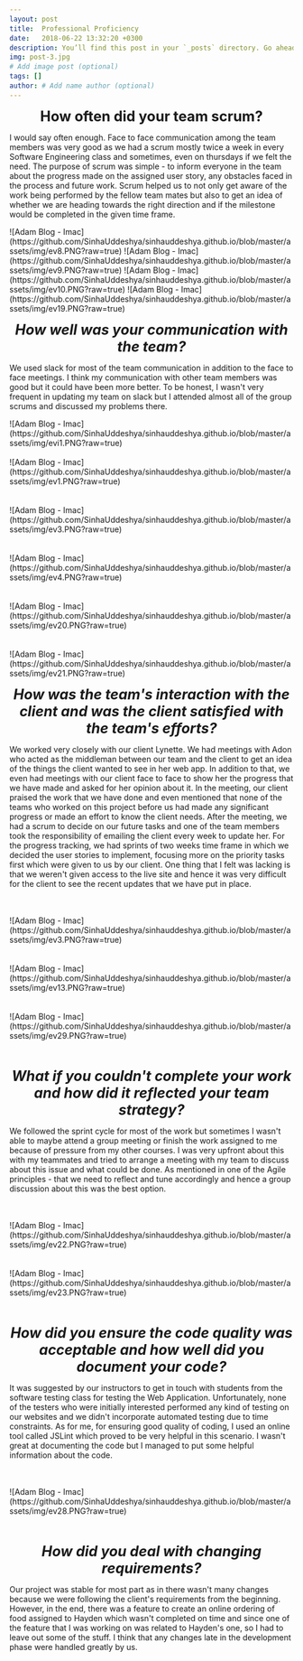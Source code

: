 ```yaml
---
layout: post
title:  Professional Proficiency
date:   2018-06-22 13:32:20 +0300
description: You’ll find this post in your `_posts` directory. Go ahead and edit it and re-build the site to see your changes. # Add post description (optional)
img: post-3.jpg 
# Add image post (optional)
tags: []
author: # Add name author (optional)
---
```

<p align="center"><span style="font-size:25px"><b>How often did your team scrum?</b></span></p>
<p> I would say often enough. Face to face communication among the team members was very good as we had a scrum mostly twice a week in every Software Engineering class and sometimes, even on thursdays if we felt the need. The purpose of scrum was simple - to inform everyone in the team about the progress made on the assigned user story, any obstacles faced in the process and future work. Scrum helped us to not only get aware of the work being performed by the fellow team mates but also to get an idea of whether we are heading towards the right direction and if the milestone would be completed in the given time frame. </p>
![Adam Blog - Imac](https://github.com/SinhaUddeshya/sinhauddeshya.github.io/blob/master/assets/img/ev8.PNG?raw=true)
![Adam Blog - Imac](https://github.com/SinhaUddeshya/sinhauddeshya.github.io/blob/master/assets/img/ev9.PNG?raw=true)
![Adam Blog - Imac](https://github.com/SinhaUddeshya/sinhauddeshya.github.io/blob/master/assets/img/ev10.PNG?raw=true)
![Adam Blog - Imac](https://github.com/SinhaUddeshya/sinhauddeshya.github.io/blob/master/assets/img/ev19.PNG?raw=true)
<p align="center"><span style="font-size:25px"><b><i>How well was your communication with the team?</i></b></span></p>
<p> We used slack for most of the team communication in addition to the face to face meetings. I think my communication with other team members was good but it could have been more better. To be honest, I wasn't very frequent in updating my team on slack but I attended almost all of the group scrums and discussed my problems there. 
</p>
![Adam Blog - Imac](https://github.com/SinhaUddeshya/sinhauddeshya.github.io/blob/master/assets/img/evi1.PNG?raw=true)<br><br>
![Adam Blog - Imac](https://github.com/SinhaUddeshya/sinhauddeshya.github.io/blob/master/assets/img/ev1.PNG?raw=true)<br><br><br>
![Adam Blog - Imac](https://github.com/SinhaUddeshya/sinhauddeshya.github.io/blob/master/assets/img/ev3.PNG?raw=true)<br><br><br>
![Adam Blog - Imac](https://github.com/SinhaUddeshya/sinhauddeshya.github.io/blob/master/assets/img/ev4.PNG?raw=true)<br><br><br>
![Adam Blog - Imac](https://github.com/SinhaUddeshya/sinhauddeshya.github.io/blob/master/assets/img/ev20.PNG?raw=true)<br><br><br>
![Adam Blog - Imac](https://github.com/SinhaUddeshya/sinhauddeshya.github.io/blob/master/assets/img/ev21.PNG?raw=true)<br>
<p align="center"><span style="font-size:25px"><b><i>How was the team's interaction with the client and was the client satisfied with the team's efforts?</i></b></span></p>
<p> We worked very closely with our client Lynette. We had meetings with Adon who acted as the middleman between our team and the client to get an idea of the things the client wanted to see in her web app. In addition to that, we even had meetings with our client face to face to show her the progress that we have made and asked for her opinion about it. In the meeting, our client praised the work that we have done and even mentioned that none of the teams who worked on this project before us had made any significant progress or made an effort to know the client needs. After the meeting, we had a scrum to decide on our future tasks and one of the team members took the responsibility of emailing the client every week to update her. For the progress tracking, we had sprints of two weeks time frame in which we decided the user stories to implement, focusing more on the priority tasks first which were given to us by our client. One thing that I felt was lacking is that we weren't given access to the live site and hence it was very difficult for the client to see the recent updates that we have put in place.</p><br><br>
![Adam Blog - Imac](https://github.com/SinhaUddeshya/sinhauddeshya.github.io/blob/master/assets/img/ev3.PNG?raw=true)<br><br><br>
![Adam Blog - Imac](https://github.com/SinhaUddeshya/sinhauddeshya.github.io/blob/master/assets/img/ev13.PNG?raw=true)<br><br><br>
![Adam Blog - Imac](https://github.com/SinhaUddeshya/sinhauddeshya.github.io/blob/master/assets/img/ev29.PNG?raw=true)<br><br><br>
<p align="center"><span style="font-size:25px"><b><i>What if you couldn't complete your work and how did it reflected your team strategy?</i></b></span></p>
<p> We followed the sprint cycle for most of the work but sometimes I wasn't able to maybe attend a group meeting or finish the work assigned to me because of pressure from my other courses. I was very upfront about this with my teammates and tried to arrange a meeting with my team to discuss about this issue and what could be done. As mentioned in one of the Agile principles - that we need to reflect and tune accordingly and hence a group discussion about this was the best option.</p><br><br>
![Adam Blog - Imac](https://github.com/SinhaUddeshya/sinhauddeshya.github.io/blob/master/assets/img/ev22.PNG?raw=true)<br><br><br>
![Adam Blog - Imac](https://github.com/SinhaUddeshya/sinhauddeshya.github.io/blob/master/assets/img/ev23.PNG?raw=true)<br><br><br>
<p align="center"><span style="font-size:25px"><b><i>How did you ensure the code quality was acceptable and how well did you document your code?</i></b></span></p>
<p> It was suggested by our instructors to get in touch with students from the software testing class for testing the Web Application. Unfortunately, none of the testers who were initially interested performed any kind of testing on our websites and we didn't incorporate automated testing due to time constraints. As for me, for ensuring good quality of coding, I used an online tool called JSLint which proved to be very helpful in this scenario. I wasn't great at documenting the code but I managed to put some helpful information about the code.</p><br><br>
![Adam Blog - Imac](https://github.com/SinhaUddeshya/sinhauddeshya.github.io/blob/master/assets/img/ev28.PNG?raw=true)<br><br><br>
<p align="center"><span style="font-size:25px"><b><i>How did you deal with changing requirements?</i></b></span></p>
<p> Our project was stable for most part as in there wasn't many changes because we were following the client's requirements from the beginning. However, in the end, there was a feature to create an online ordering of food assigned to Hayden which wasn't completed on time and since one of the feature that I was working on was related to Hayden's one, so I had to leave out some of the stuff. I think that any changes late in the development phase were handled greatly by us.</p>
